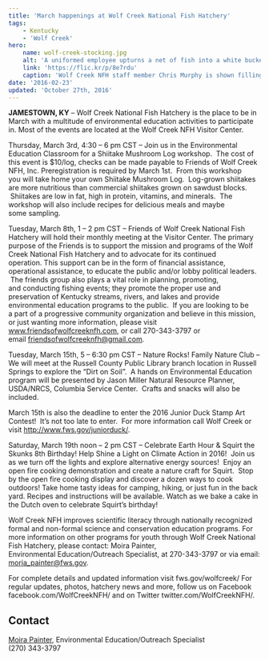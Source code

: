 ```yaml
---
title: 'March happenings at Wolf Creek National Fish Hatchery'
tags:
    - Kentucky
    - 'Wolf Creek'
hero:
    name: wolf-creek-stocking.jpg
    alt: 'A uniformed employee upturns a net of fish into a white bucket.'
    link: 'https://flic.kr/p/8e7rdu'
    caption: 'Wolf Creek NFH staff member Chris Murphy is shown filling buckets with trout. Photo by Alex Hoover, USFWS.'
date: '2016-02-23'
updated: 'October 27th, 2016'
---
```


**JAMESTOWN, KY** – Wolf Creek National Fish Hatchery is the place to be in March with a multitude of environmental education activities to participate in. Most of the events are located at the Wolf Creek NFH Visitor Center.

Thursday, March 3rd, 4:30 – 6 pm CST – Join us in the Environmental Education Classroom for a Shiitake Mushroom Log workshop.  The cost of this event is $10/log, checks can be made payable to Friends of Wolf Creek NFH, Inc. Preregistration is required by March 1st.  From this workshop you will take home your own Shiitake Mushroom Log.  Log-grown shiitakes are more nutritious than commercial shiitakes grown on sawdust blocks.  Shiitakes are low in fat, high in protein, vitamins, and minerals.  The workshop will also include recipes for delicious meals and maybe some sampling.  

Tuesday, March 8th, 1 – 2 pm CST – Friends of Wolf Creek National Fish Hatchery will hold their monthly meeting at the Visitor Center. The primary purpose of the Friends is to support the mission and programs of the Wolf Creek National Fish Hatchery and to advocate for its continued operation. This support can be in the form of financial assistance, operational assistance, to educate the public and/or lobby political leaders.  The friends group also plays a vital role in planning, promoting, and conducting fishing events; they promote the proper use and preservation of Kentucky streams, rivers, and lakes and provide environmental education programs to the public.  If you are looking to be a part of a progressive community organization and believe in this mission, or just wanting more information, please visit www.friendsofwolfcreeknfh.com, or call 270-343-3797 or email friendsofwolfcreeknfh@gmail.com.  

Tuesday, March 15th, 5 – 6:30 pm CST – Nature Rocks! Family Nature Club – We will meet at the Russell County Public Library branch location in Russell Springs to explore the “Dirt on Soil”.  A hands on Environmental Education program will be presented by Jason Miller Natural Resource Planner, USDA/NRCS, Columbia Service Center.  Crafts and snacks will also be included.

March 15th is also the deadline to enter the 2016 Junior Duck Stamp Art Contest!  It’s not too late to enter.  For more information call Wolf Creek or visit http://www.fws.gov/juniorduck/.

Saturday, March 19th noon – 2 pm CST – Celebrate Earth Hour & Squirt the Skunks 8th Birthday! Help Shine a Light on Climate Action in 2016!  Join us as we turn off the lights and explore alternative energy sources!  Enjoy an open fire cooking demonstration and create a nature craft for Squirt.  Stop by the open fire cooking display and discover a dozen ways to cook outdoors! Take home tasty ideas for camping, hiking, or just fun in the back yard. Recipes and instructions will be available. Watch as we bake a cake in the Dutch oven to celebrate Squirt’s birthday!

Wolf Creek NFH improves scientific literacy through nationally recognized formal and non-formal science and conservation education programs. For more information on other programs for youth through Wolf Creek National Fish Hatchery, please contact: Moira Painter, Environmental Education/Outreach Specialist, at 270-343-3797 or via email: moria_painter@fws.gov.

For complete details and updated information visit fws.gov/wolfcreek/ For regular updates, photos, hatchery news and more, follow us on Facebook facebook.com/WolfCreekNFH/ and on Twitter twitter.com/WolfCreekNFH/.

## Contact

[Moira Painter](moria_painter@fws.gov), Environmental Education/Outreach Specialist  
(270) 343-3797
